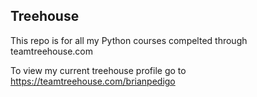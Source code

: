 ## Treehouse

This repo is for all my Python courses compelted through teamtreehouse.com


To view my current treehouse profile go to https://teamtreehouse.com/brianpedigo


